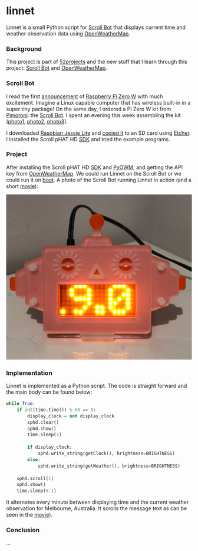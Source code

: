 # linnet

Linnet is a small Python script for [Scroll Bot](https://shop.pimoroni.com/products/scroll-bot-pi-zero-w-project-kit) that displays current time and weather observation data using [OpenWeatherMap](http://openweathermap.org).

### Background

This project is part of [52projects](https://donny.github.io/52projects/) and the new stuff that I learn through this project: [Scroll Bot](https://shop.pimoroni.com/products/scroll-bot-pi-zero-w-project-kit) and [OpenWeatherMap](http://openweathermap.org).

### Scroll Bot

I read the first [announcement](https://www.raspberrypi.org/blog/raspberry-pi-zero-w-joins-family/) of [Raspberry Pi Zero W](https://www.raspberrypi.org/products/pi-zero-w/) with much excitement. Imagine a Linux capable computer that has wireless built-in in a super tiny package! On the same day, I ordered a Pi Zero W kit from [Pimoroni](https://shop.pimoroni.com/): the [Scroll Bot](https://shop.pimoroni.com/products/scroll-bot-pi-zero-w-project-kit). I spent an evening this week assembling the kit ([photo1](https://github.com/donny/linnet/blob/master/photo1.jpg), [photo2](https://github.com/donny/linnet/blob/master/photo2.jpg), [photo3](https://github.com/donny/linnet/blob/master/photo3.jpg)).

I downloaded [Raspbian Jessie Lite](https://www.raspberrypi.org/downloads/raspbian/) and [copied it](https://learn.adafruit.com/introducing-the-raspberry-pi-zero/making-an-sd-card-using-a-mac) to an SD card using [Etcher](https://etcher.io/). I installed the Scroll pHAT HD [SDK](https://github.com/pimoroni/scroll-phat-hd) and tried the example programs.

### Project

After installing the Scroll pHAT HD [SDK](https://github.com/pimoroni/scroll-phat-hd) and [PyOWM](https://github.com/csparpa/pyowm); and getting the API key from [OpenWeatherMap](http://openweathermap.org). We could run Linnet on the Scroll Bot or we could run it on [boot](https://learn.pimoroni.com/tutorial/sandyj/running-scripts-at-boot). A photo of the Scroll Bot running Linnet in action (and a short [movie](https://raw.githubusercontent.com/donny/linnet/master/movie.m4v)):

 ![Photo](https://raw.githubusercontent.com/donny/linnet/master/scrollbot.png)

### Implementation

Linnet is implemented as a Python script. The code is straight forward and the main body can be found below:

```python
while True:
    if int(time.time()) % 60 == 0:
        display_clock = not display_clock
        sphd.clear()
        sphd.show()
        time.sleep(1)

        if display_clock:
            sphd.write_string(getClock(), brightness=BRIGHTNESS)
        else:
            sphd.write_string(getWeather(), brightness=BRIGHTNESS)

    sphd.scroll(1)
    sphd.show()
    time.sleep(0.1)
```

It alternates every minute between displaying time and the current weather observation for Melbourne, Australia. It scrolls the message text as can be seen in the [movie](https://raw.githubusercontent.com/donny/linnet/master/movie.m4v)).

### Conclusion

...
